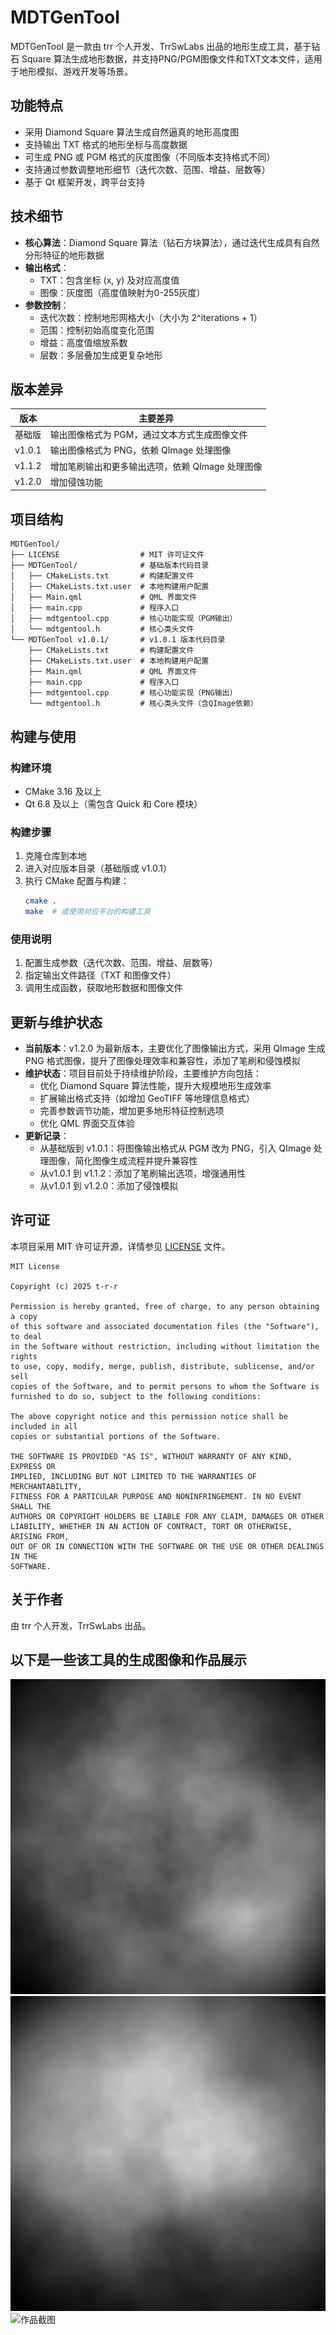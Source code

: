 # MDTGenTool

MDTGenTool 是一款由 trr 个人开发、TrrSwLabs 出品的地形生成工具，基于钻石 Square 算法生成地形数据，并支持PNG/PGM图像文件和TXT文本文件，适用于地形模拟、游戏开发等场景。

## 功能特点

- 采用 Diamond Square 算法生成自然逼真的地形高度图
- 支持输出 TXT 格式的地形坐标与高度数据
- 可生成 PNG 或 PGM 格式的灰度图像（不同版本支持格式不同）
- 支持通过参数调整地形细节（迭代次数、范围、增益、层数等）
- 基于 Qt 框架开发，跨平台支持

## 技术细节

- **核心算法**：Diamond Square 算法（钻石方块算法），通过迭代生成具有自然分形特征的地形数据
- **输出格式**：
  - TXT：包含坐标 (x, y) 及对应高度值
  - 图像：灰度图（高度值映射为0-255灰度）
- **参数控制**：
  - 迭代次数：控制地形网格大小（大小为 2^iterations + 1）
  - 范围：控制初始高度变化范围
  - 增益：高度值缩放系数
  - 层数：多层叠加生成更复杂地形

## 版本差异

| 版本 | 主要差异 |
|------|----------|
| 基础版 | 输出图像格式为 PGM，通过文本方式生成图像文件 |
| v1.0.1 | 输出图像格式为 PNG，依赖 QImage 处理图像 |
| v1.1.2 | 增加笔刷输出和更多输出选项，依赖 QImage 处理图像 |
| v1.2.0 | 增加侵蚀功能 |

## 项目结构

```
MDTGenTool/
├── LICENSE                  # MIT 许可证文件
├── MDTGenTool/              # 基础版本代码目录
│   ├── CMakeLists.txt       # 构建配置文件
│   ├── CMakeLists.txt.user  # 本地构建用户配置
│   ├── Main.qml             # QML 界面文件
│   ├── main.cpp             # 程序入口
│   ├── mdtgentool.cpp       # 核心功能实现（PGM输出）
│   └── mdtgentool.h         # 核心类头文件
└── MDTGenTool v1.0.1/       # v1.0.1 版本代码目录
    ├── CMakeLists.txt       # 构建配置文件
    ├── CMakeLists.txt.user  # 本地构建用户配置
    ├── Main.qml             # QML 界面文件
    ├── main.cpp             # 程序入口
    ├── mdtgentool.cpp       # 核心功能实现（PNG输出）
    └── mdtgentool.h         # 核心类头文件（含QImage依赖）
```

## 构建与使用

### 构建环境
- CMake 3.16 及以上
- Qt 6.8 及以上（需包含 Quick 和 Core 模块）

### 构建步骤
1. 克隆仓库到本地
2. 进入对应版本目录（基础版或 v1.0.1）
3. 执行 CMake 配置与构建：
   ```bash
   cmake .
   make  # 或使用对应平台的构建工具
   ```

### 使用说明
1. 配置生成参数（迭代次数、范围、增益、层数等）
2. 指定输出文件路径（TXT 和图像文件）
3. 调用生成函数，获取地形数据和图像文件

## 更新与维护状态

- **当前版本**：v1.2.0 为最新版本，主要优化了图像输出方式，采用 QImage 生成 PNG 格式图像，提升了图像处理效率和兼容性，添加了笔刷和侵蚀模拟
- **维护状态**：项目目前处于持续维护阶段，主要维护方向包括：
  - 优化 Diamond Square 算法性能，提升大规模地形生成效率
  - 扩展输出格式支持（如增加 GeoTIFF 等地理信息格式）
  - 完善参数调节功能，增加更多地形特征控制选项
  - 优化 QML 界面交互体验
- **更新记录**：
  - 从基础版到 v1.0.1：将图像输出格式从 PGM 改为 PNG，引入 QImage 处理图像，简化图像生成流程并提升兼容性
  - 从v1.0.1 到 v1.1.2：添加了笔刷输出选项，增强通用性
  - 从v1.0.1 到 v1.2.0：添加了侵蚀模拟

## 许可证

本项目采用 MIT 许可证开源，详情参见 [LICENSE](LICENSE) 文件。

```
MIT License

Copyright (c) 2025 t-r-r

Permission is hereby granted, free of charge, to any person obtaining a copy
of this software and associated documentation files (the "Software"), to deal
in the Software without restriction, including without limitation the rights
to use, copy, modify, merge, publish, distribute, sublicense, and/or sell
copies of the Software, and to permit persons to whom the Software is
furnished to do so, subject to the following conditions:

The above copyright notice and this permission notice shall be included in all
copies or substantial portions of the Software.

THE SOFTWARE IS PROVIDED "AS IS", WITHOUT WARRANTY OF ANY KIND, EXPRESS OR
IMPLIED, INCLUDING BUT NOT LIMITED TO THE WARRANTIES OF MERCHANTABILITY,
FITNESS FOR A PARTICULAR PURPOSE AND NONINFRINGEMENT. IN NO EVENT SHALL THE
AUTHORS OR COPYRIGHT HOLDERS BE LIABLE FOR ANY CLAIM, DAMAGES OR OTHER
LIABILITY, WHETHER IN AN ACTION OF CONTRACT, TORT OR OTHERWISE, ARISING FROM,
OUT OF OR IN CONNECTION WITH THE SOFTWARE OR THE USE OR OTHER DEALINGS IN THE
SOFTWARE.
```

## 关于作者

由 trr 个人开发，TrrSwLabs 出品。


## 以下是一些该工具的生成图像和作品展示
![生成图像 1](terrain-brush.png "生成图像 1")
![生成图像 2](terrain-brush1.png "生成图像 2")
![作品截图](2025-07-23_21.03.13.png "作品截图")
